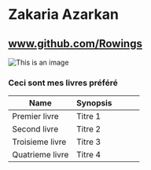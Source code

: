 # Zakaria Azarkan

## www.github.com/Rowings


![This is an image](https://upload.wikimedia.org/wikipedia/commons/b/b6/Image_created_with_a_mobile_phone.png)

### Ceci sont mes livres préféré 

| Name            | Synopsis |   |   |   |
|-----------------|----------|---|---|---|
| Premier livre   | Titre 1  |   |   |   |
| Second livre    | Titre 2  |   |   |   |
| Troisieme livre | Titre 3  |   |   |   |
| Quatrieme livre | Titre 4  |   |   |   |